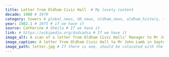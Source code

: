 ```yaml
---
title: Letter from Oldham Civic Hall  # My lovely content
decade: 1980 # 1970
category: towers # global_news, UK_news, oldham_news, oldham_history, towers, surrounding_estate # Always exactly one category
year: 1982.1 # 1975 # if we have it
source: Catherine # Sheila # If we have it
link: # https://wikipedia.org/dsdsadsa # If we have it
image_alt: A scan of a letter from Oldham Civic Halls’ Manager to Mr John Lamb, living at Crossbank House. The letter reads “Dear Mr. Lamb, One of the Tea Dancers that attend the Queen Elizabeth Hall is in the Town Centre at Oldham very kindly produced the article that featured yourself during August in the Oldham Chronicle and I am writing to you now to offer you a complementary ticket to use the facilities of the Queen Elizabeth Hall on any Monday afternoon or Thursday afternoon between 12.30 and 4.00 p.m. On Monday the dances tend to be a mixture of sequence and modern ballroom and on Thursdays we have a format of modern ballroom dancing and old time. I certainly admire your agility and energy at the age of 92 and it would indeed be an honour should you decide to attend the dances and you can rest assured that you will receive a very wam welcome from all the people that have been coming here for the last three years. May I wish you what you would wish yourself and good health for your remaining years. Yours sincerely [signature of D.H. Robinson] Civic Halls Manager.” The letter is on headed paper from Oldham Metropolitan Borough and Oldham Civic Hall. The scan is backed with a pink card, and has a photo in the bottom right corner of a wall with lots of cards pinned to it. # If there is one
image_caption: A letter from Oldham Civic Hall to Mr John Lamb in September 1982, offering him complementary entry to their tea dances, following reading an article about his dancing in the Oldham Chronicle. Image supplied by Catherine for ‘The Towers - A history of Crossbank and Summervale’. Licence CC BY-NC-ND 4.0 # If there is one
image_path: letter.jpg # If there is one, should be colocated with the index.md file in the folder
---
```

